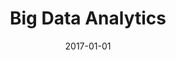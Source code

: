 ---
title: "Big Data Analytics"
collection: teaching
type: "Postgraduate course"
permalink: /teaching/2017-teaching-7
venue: "Warwick Business School"
date: 2017-01-01
location: "Coventry, UK"
---